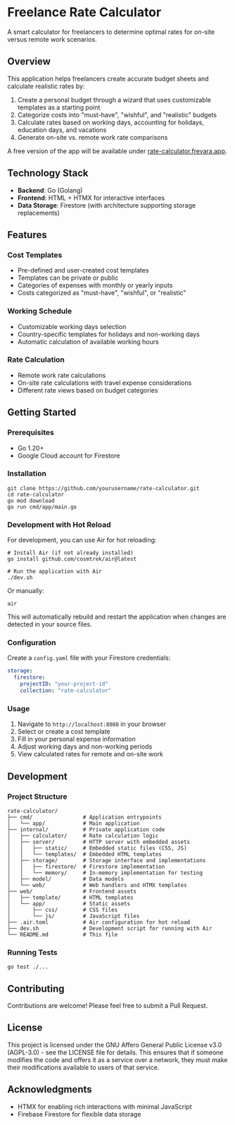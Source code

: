 # Freelance Rate Calculator

A smart calculator for freelancers to determine optimal rates for on-site versus remote work scenarios.

## Overview

This application helps freelancers create accurate budget sheets and calculate realistic rates by:

1. Create a personal budget through a wizard that uses customizable templates as a starting point
2. Categorize costs into "must-have", "wishful", and "realistic" budgets
3. Calculate rates based on working days, accounting for holidays, education days, and vacations
4. Generate on-site vs. remote work rate comparisons

A free version of the app will be available under [rate-calculator.frevara.app](https://rate-calculator.frevara.app).

## Technology Stack

- **Backend**: Go (Golang)
- **Frontend**: HTML + HTMX for interactive interfaces
- **Data Storage**: Firestore (with architecture supporting storage replacements)

## Features

### Cost Templates
- Pre-defined and user-created cost templates
- Templates can be private or public
- Categories of expenses with monthly or yearly inputs
- Costs categorized as "must-have", "wishful", or "realistic"

### Working Schedule
- Customizable working days selection
- Country-specific templates for holidays and non-working days
- Automatic calculation of available working hours

### Rate Calculation
- Remote work rate calculations
- On-site rate calculations with travel expense considerations
- Different rate views based on budget categories

## Getting Started

### Prerequisites

- Go 1.20+
- Google Cloud account for Firestore

### Installation

```
git clone https://github.com/yourusername/rate-calculator.git
cd rate-calculator
go mod download
go run cmd/app/main.go
```

### Development with Hot Reload

For development, you can use Air for hot reloading:

```
# Install Air (if not already installed)
go install github.com/cosmtrek/air@latest

# Run the application with Air
./dev.sh
```

Or manually:

```
air
```

This will automatically rebuild and restart the application when changes are detected in your source files.

### Configuration

Create a `config.yaml` file with your Firestore credentials:

```yaml
storage:
  firestore:
    projectID: "your-project-id"
    collection: "rate-calculator"
```

### Usage

1. Navigate to `http://localhost:8080` in your browser
2. Select or create a cost template
3. Fill in your personal expense information
4. Adjust working days and non-working periods
5. View calculated rates for remote and on-site work

## Development

### Project Structure

```
rate-calculator/
├── cmd/                # Application entrypoints
│   └── app/            # Main application
├── internal/           # Private application code
│   ├── calculator/     # Rate calculation logic
│   ├── server/         # HTTP server with embedded assets
│   │   ├── static/     # Embedded static files (CSS, JS)
│   │   └── templates/  # Embedded HTML templates
│   ├── storage/        # Storage interface and implementations
│   │   ├── firestore/  # Firestore implementation
│   │   └── memory/     # In-memory implementation for testing
│   ├── model/          # Data models
│   └── web/            # Web handlers and HTMX templates
├── web/                # Frontend assets
│   ├── template/       # HTML templates
│   └── app/            # Static assets
│       ├── css/        # CSS files
│       └── js/         # JavaScript files
├── .air.toml           # Air configuration for hot reload
├── dev.sh              # Development script for running with Air
└── README.md           # This file
```

### Running Tests

```
go test ./...
```

## Contributing

Contributions are welcome! Please feel free to submit a Pull Request.

## License

This project is licensed under the GNU Affero General Public License v3.0 (AGPL-3.0) - see the LICENSE file for details. This ensures that if someone modifies the code and offers it as a service over a network, they must make their modifications available to users of that service.

## Acknowledgments

- HTMX for enabling rich interactions with minimal JavaScript
- Firebase Firestore for flexible data storage